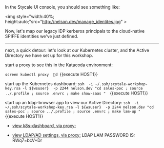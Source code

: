In the Stycale UI console, you should see something like:

<img style="width:40%; height:auto;"src="http://nelson.dev/manage_identites.jpg" > 

Now, let's map our legacy IDP kerberos principals to the cloud-native SPIFFE identities we've just defined. 



----
next, a quick detour:  let's look at our Kubernetes cluster, and the Active Directory we have set up for this workshop.


start a proxy to see this in the Katacoda environment:


`screen kubectl proxy d `{{execute HOST1}} 

start up the Kubernetes dashboard:
`ssh  -i ~/.ssh/scytale-workshop-key.rsa -l ${wsuser}  -p 2244 nelson.dev "cd sales-poc ; source ../.profile ; source .envrc ; make show-saas "  `{{execute HOST1}} 

start up an ldap-browser app to view our Active Directory:
`ssh  -i ~/.ssh/scytale-workshop-key.rsa -l ${wsuser}  -p 2244 nelson.dev "cd sales-poc ; source ../.profile ; source .envrc ; make lam-up "  `{{execute HOST1}} 

* <a href="https://[[HOST_SUBDOMAIN]]-8001-[[KATACODA_HOST]].environments.katacoda.com/api/v1/namespaces/kube-system/services/https:kubernetes-dashboard:/proxy/#!/overview?namespace=default">view k8s-dashboard, via proxy:</a>

* <a href="https://[[HOST_SUBDOMAIN]]-8001-[[KATACODA_HOST]].environments.katacoda.com/api/v1/namespaces/default/services/ldap-lam:/proxy/">view LDAP/AD settings, via proxy:</a>
LDAP LAM PASSWORD IS: RWq7=bcV+Dr




